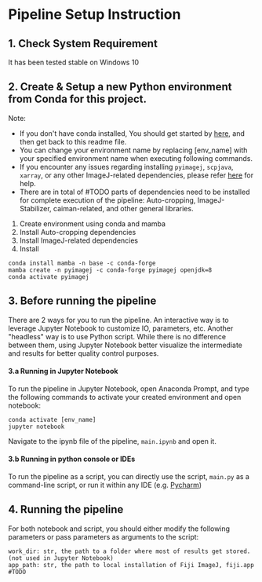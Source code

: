 # Pipeline Setup Instruction  
## 1. Check System Requirement  
It has been tested stable on Windows 10 

## 2. Create & Setup a new Python environment from Conda for this project.  
Note:  
- If you don't have conda installed, You should get started by [here](https://www.anaconda.com/), and then get back to this readme file.
- You can change your environment name by replacing [env_name] with your specified environment name when executing following commands.
- If you encounter any issues regarding installing `pyimagej`, `scpjava`, `xarray`, or any other ImageJ-related dependencies, please refer [here](https://github.com/imagej/pyimagej#readme) for help.
- There are in total of #TODO parts of dependencies need to be installed for complete execution of the pipeline: Auto-cropping, ImageJ-Stabilizer, caiman-related, and other general libraries.

1. Create environment using conda and mamba
2. Install Auto-cropping dependencies
3. Install ImageJ-related dependencies
4. Install 

```
conda install mamba -n base -c conda-forge
mamba create -n pyimagej -c conda-forge pyimagej openjdk=8
conda activate pyimagej
```


## 3. Before running the pipeline  
There are 2 ways for you to run the pipeline. An interactive way is to leverage Jupyter Notebook to customize IO, parameters, etc. Another "headless" way is to use Python script. While there is no difference between them, using Jupyter Notebook better visualize the intermediate and results for better quality control purposes.  
#### 3.a Running in Jupyter Notebook  
To run the pipeline in Jupyter Notebook, open Anaconda Prompt, and type the following commands to activate your created environment and open notebook:
```
conda activate [env_name]
jupyter notebook
```
Navigate to the ipynb file of the pipeline, `main.ipynb` and open it.  
#### 3.b Running in python console or IDEs  
To run the pipeline as a script, you can directly use the script, `main.py` as a command-line script, or run it within any IDE (e.g. [Pycharm](https://www.jetbrains.com/pycharm/))  
## 4. Running the pipeline  
For both notebook and script, you should either modify the following parameters or pass parameters as arguments to the script:  
```
work_dir: str, the path to a folder where most of results get stored. (not used in Jupyter Notebook)
app_path: str, the path to local installation of Fiji ImageJ, fiji.app
#TODO

```